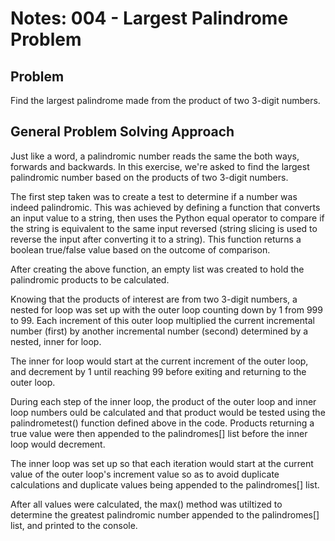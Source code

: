 # Notes: 004 - Largest Palindrome Problem


## Problem
Find the largest palindrome made from the product of two 3-digit numbers.

## General Problem Solving Approach
Just like a word, a palindromic number reads the same the both ways, forwards and backwards. In this exercise, we're asked to find the largest palindromic number based on the products of two 3-digit numbers.

The first step taken was to create a test to determine if a number was indeed palindromic. This was achieved by defining a function that converts an input value to a string, then uses the Python equal operator to compare if the string is equivalent to the same input reversed (string slicing is used to reverse the input after converting it to a string). This function returns a boolean true/false value based on the outcome of comparison.

After creating the above function, an empty list was created to hold the palindromic products to be calculated.

Knowing that the products of interest are from two 3-digit numbers, a nested for loop was set up with the outer loop counting down by 1 from 999 to 99. Each increment of this outer loop multiplied the current incremental number (first) by another incremental number (second) determined by a nested, inner for loop.

The inner for loop would start at the current increment of the outer loop, and decrement by 1 until reaching 99 before exiting and returning to the outer loop.

During each step of the inner loop, the product of the outer loop and inner loop numbers ould be calculated and that product would be tested using the palindrometest() function defined above in the code. Products returning a true value were then appended to the palindromes[] list before the inner loop would decrement.

The inner loop was set up so that each iteration would start at the current value of the outer loop's increment value so as to avoid duplicate calculations and duplicate values being appended to the palindromes[] list.

After all values were calculated, the max() method was utiltized to determine the greatest palindromic number appended to the palindromes[] list, and printed to the console.